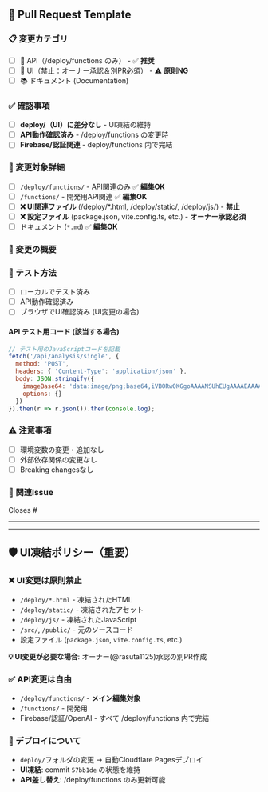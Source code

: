 ## 🔄 Pull Request Template

### 📋 変更カテゴリ
<!-- 該当するものにチェックを入れてください -->
- [ ] 🔧 API（/deploy/functions のみ） - ✅ **推奨**
- [ ] 🚫 UI（禁止：オーナー承認＆別PR必須） - ⚠️ **原則NG**
- [ ] 📚 ドキュメント (Documentation)

### ✅ 確認事項
<!-- 必須チェック項目 -->
- [ ] **deploy/（UI）に差分なし** - UI凍結の維持
- [ ] **API動作確認済み** - /deploy/functions の変更時
- [ ] **Firebase/認証関連** - deploy/functions 内で完結

### 📁 変更対象詳細
<!-- 該当するものにチェックを入れてください -->
- [ ] `/deploy/functions/` - API関連のみ ✅ **編集OK**
- [ ] `/functions/` - 開発用API関連 ✅ **編集OK** 
- [ ] **❌ UI関連ファイル** (/deploy/*.html, /deploy/static/, /deploy/js/) - **禁止**
- [ ] **❌ 設定ファイル** (package.json, vite.config.ts, etc.) - **オーナー承認必須**
- [ ] ドキュメント (`*.md`) ✅ **編集OK**

### 🎯 変更の概要
<!-- 何を変更したか、なぜ変更したかを簡潔に記述してください -->


### 🧪 テスト方法
<!-- 変更をテストする方法を記述してください -->
- [ ] ローカルでテスト済み
- [ ] API動作確認済み
- [ ] ブラウザでUI確認済み (UI変更の場合)

#### API テスト用コード (該当する場合)
```javascript
// テスト用のJavaScriptコードを記載
fetch('/api/analysis/single', {
  method: 'POST',
  headers: { 'Content-Type': 'application/json' },
  body: JSON.stringify({
    imageBase64: 'data:image/png;base64,iVBORw0KGgoAAAANSUhEUgAAAAEAAAABCAYAAAAfFcSJAAAADUlEQVR42mP8/5+hHgAHggJ/PchI7wAAAABJRU5ErkJggg==',
    options: {}
  })
}).then(r => r.json()).then(console.log);
```

### ⚠️ 注意事項
<!-- 特別な注意事項やレビュー時の確認点があれば記載 -->
- [ ] 環境変数の変更・追加なし
- [ ] 外部依存関係の変更なし
- [ ] Breaking changesなし

### 🔗 関連Issue
<!-- 関連するIssueがあれば記載 -->
Closes #

---

---

## 🛡️ UI凍結ポリシー（重要）

### ❌ **UI変更は原則禁止**
- `/deploy/*.html` - 凍結されたHTML
- `/deploy/static/` - 凍結されたアセット  
- `/deploy/js/` - 凍結されたJavaScript
- `/src/`, `/public/` - 元のソースコード
- 設定ファイル (`package.json`, `vite.config.ts`, etc.)

**💡 UI変更が必要な場合**: オーナー(@rasuta1125)承認の別PR作成

### ✅ **API変更は自由**
- `/deploy/functions/` - **メイン編集対象**
- `/functions/` - 開発用
- Firebase/認証/OpenAI - すべて /deploy/functions 内で完結

### 🚀 デプロイについて
- `deploy/`フォルダの変更 → 自動Cloudflare Pagesデプロイ
- **UI凍結**: commit `57bb1de` の状態を維持
- **API差し替え**: /deploy/functions のみ更新可能